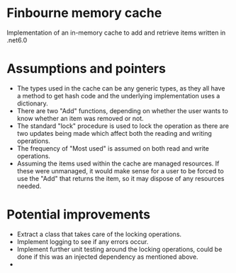 # Finbourne memory cache
Implementation of an in-memory cache to add and retrieve items written in .net6.0

# Assumptions and pointers
- The types used in the cache can be any generic types, as they all have a method to get hash code and the underlying implementation uses a dictionary.
- There are two "Add" functions, depending on whether the user wants to know whether an item was removed or not.
- The standard "lock" procedure is used to lock the operation as there are two updates being made which affect both the reading and writing operations.
- The frequency of "Most used" is assumed on both read and write operations.
- Assuming the items used within the cache are managed resources. If these were unmanaged, it would make sense for a user to be forced to use the "Add" that returns the item, so it may dispose of any resources needed.

# Potential improvements
- Extract a class that takes care of the locking operations.
- Implement logging to see if any errors occur.
- Implement further unit testing around the locking operations, could be done if this was an injected dependency as mentioned above.
- 